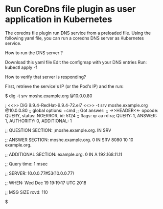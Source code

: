 # Run CoreDns file plugin as user application in Kubernetes

The coredns file plugin run DNS service from a preloaded file.
Using the following yaml file, you can run a coredns DNS server as Kubernetes service.

How to run the DNS server ?

Download this yaml file
Edit the configmap with your DNS entries
Run:  kubectl apply -f <yaml file>

How to verify that server is responding?

First, retrieve the service's IP (or the Pod's IP) and the run:

$ dig -t srv moshe.example.org @10.0.0.80

; <<>> DiG 9.9.4-RedHat-9.9.4-72.el7 <<>> -t srv moshe.example.org @10.0.0.80
;; global options: +cmd
;; Got answer:
;; ->>HEADER<<- opcode: QUERY, status: NOERROR, id: 5124
;; flags: qr aa rd ra; QUERY: 1, ANSWER: 1, AUTHORITY: 0, ADDITIONAL: 1

;; QUESTION SECTION:
;moshe.example.org. IN SRV

;; ANSWER SECTION:
moshe.example.org. 0 IN SRV 8080 10 10 example.org.

;; ADDITIONAL SECTION:
example.org. 0 IN A 192.168.11.11

;; Query time: 1 msec

;; SERVER: 10.0.0.77#53(10.0.0.77)

;; WHEN: Wed Dec 19 19:19:17 UTC 2018

;; MSG SIZE rcvd: 110

$
#
